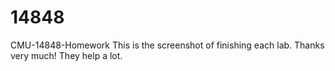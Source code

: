 # 14848
CMU-14848-Homework
This is the screenshot of finishing each lab.
Thanks very much!
They help a lot.
